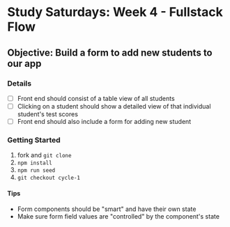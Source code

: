 # Study Saturdays: Week 4 - Fullstack Flow

## Objective: Build a form to add new students to our app

### Details

- [ ] Front end should consist of a table view of all students
- [ ] Clicking on a student should show a detailed view of that individual student's test scores
- [ ] Front end should also include a form for adding new student

### Getting Started

1. fork and `git clone`
2. `npm install`
3. `npm run seed`
4. `git checkout cycle-1`

#### Tips

- Form components should be "smart" and have their own state
- Make sure form field values are "controlled" by the component's state
